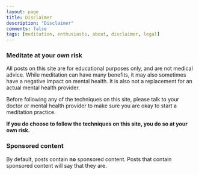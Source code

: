 ```yaml
---
layout: page
title: Disclaimer
description: "Disclaimer"
comments: false
tags: [meditation, enthusiasts, about, disclaimer, legal]
---
```


### Meditate at your own risk

All posts on this site are for educational purposes only, and are not medical advice.  While meditation can have many benefits, it may also sometimes have a negative impact on mental health.  It is also not a replacement for an actual mental health provider.

Before following any of the techniques on this site, please talk to your doctor or mental health provider to make sure you are okay to start a meditation practice.

**If you do choose to follow the techniques on this site, you do so at your own risk.**

### Sponsored content

By default, posts contain **no** sponsored content.  Posts that contain sponsored content will say that they are.
